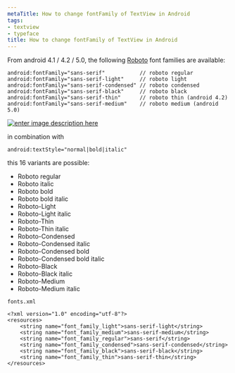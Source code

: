 ```yaml
---
metaTitle: How to change fontFamily of TextView in Android
tags:
- textview
- typeface
title: How to change fontFamily of TextView in Android
---
```


From android 4.1 / 4.2 / 5.0, the following [Roboto](https://material.google.com/resources/roboto-noto-fonts.html) font families are available:



```
android:fontFamily="sans-serif"           // roboto regular
android:fontFamily="sans-serif-light"     // roboto light
android:fontFamily="sans-serif-condensed" // roboto condensed
android:fontFamily="sans-serif-black"     // roboto black
android:fontFamily="sans-serif-thin"      // roboto thin (android 4.2)
android:fontFamily="sans-serif-medium"    // roboto medium (android 5.0)

```

[![enter image description here](https://i.stack.imgur.com/M2yxI.png)](https://i.stack.imgur.com/M2yxI.png)


in combination with



```
android:textStyle="normal|bold|italic"

```

this 16 variants are possible:


* Roboto regular
* Roboto italic
* Roboto bold
* Roboto bold italic
* Roboto-Light
* Roboto-Light italic
* Roboto-Thin
* Roboto-Thin italic
* Roboto-Condensed
* Roboto-Condensed italic
* Roboto-Condensed bold
* Roboto-Condensed bold italic
* Roboto-Black
* Roboto-Black italic
* Roboto-Medium
* Roboto-Medium italic


`fonts.xml`



```
<?xml version="1.0" encoding="utf-8"?>
<resources>
    <string name="font_family_light">sans-serif-light</string>
    <string name="font_family_medium">sans-serif-medium</string>
    <string name="font_family_regular">sans-serif</string>
    <string name="font_family_condensed">sans-serif-condensed</string>
    <string name="font_family_black">sans-serif-black</string>
    <string name="font_family_thin">sans-serif-thin</string>
</resources>

```
